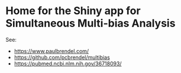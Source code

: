 # Home for the Shiny app for Simultaneous Multi-bias Analysis

See:
* https://www.paulbrendel.com/
* https://github.com/pcbrendel/multibias
* https://pubmed.ncbi.nlm.nih.gov/36718093/
